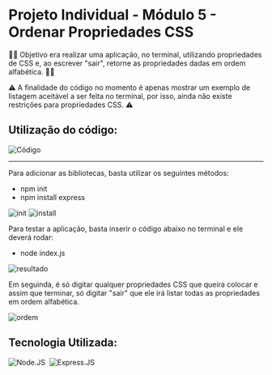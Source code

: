 # Projeto Individual - Módulo 5 - Ordenar Propriedades CSS

 👨‍💻 Objetivo era realizar uma aplicação, no terminal, utilizando propriedades de CSS e, ao escrever "sair", retorne as propriedades dadas em ordem alfabética. 👨‍💻 

⚠️  A finalidade do código no momento é apenas mostrar um exemplo de listagem aceitável a ser feita no terminal, por isso, ainda não existe restrições para propriedades CSS. ⚠️ 

 ## Utilização do código:
 ![Código](https://user-images.githubusercontent.com/112557309/215297620-58adbc79-9c75-4ee3-8959-cd3fd2d0c6d8.png)

<hr>

Para adicionar as bibliotecas, basta utilizar os seguintes métodos:
  + npm init
  + npm install express
  
  ![init](https://user-images.githubusercontent.com/112557309/215297641-bfa7777c-2ea2-439e-9055-f9f5be5f64cb.png)
  ![install](https://user-images.githubusercontent.com/112557309/215297649-14496867-8bbb-4b46-a6f6-389689595bae.png)

Para testar a aplicação, basta inserir o código abaixo no terminal e ele deverá rodar:

+ node index.js

![resultado](https://user-images.githubusercontent.com/112557309/215297776-268b89ca-bb22-4d00-9b2c-f4e769e9c6dc.png)

Em seguinda, é só digitar qualquer propriedades CSS que queira colocar e assim que terminar, só digitar "sair" que ele irá listar todas as propriedades em ordem alfabética.

![ordem](https://user-images.githubusercontent.com/112557309/215297711-92e66aad-9dcd-4f6d-80dc-fcb9f5a9aa27.png)

## Tecnologia Utilizada:

   ![Node.JS](https://img.shields.io/badge/-Node.JS-0D1117?style=for-the-badge&logo=node.js&labelColor=0D1117&textColor=0D1117)&nbsp;
   ![Express.JS](https://img.shields.io/badge/-Express.JS-0D1117?style=for-the-badge&logo=express.js&labelColor=0D1117&textColor=0D1117)&nbsp;
